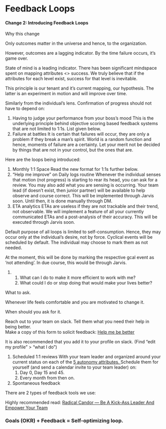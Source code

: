 # Feedback Loops

#### Change 2: Introducing Feedback Loops

Why this change

Only outcomes matter in the universe and hence, to the organization. 

However, outcomes are a lagging indicator. By the time failure occurs, it’s game over.   


State of mind is a leading indicator. There has been significant mindspace spent on mapping attributes &lt;&gt; success. We truly believe that if the attributes for each level exist, success for that level is inevitable. 

This principle is our tenant and it’s current mapping, our hypothesis. The latter is an experiment in motion and will improve over time.  
  


Similarly from the individual’s lens. Confirmation of progress should not have to depend on:  


1. Having to judge your performance from your boss’s mood This is the underlying principle behind objective scoring based feedback systems that are not limited to 1:1s. List given below.  
2. Failure at battles It is certain that failures will occur, they are only a problem if they break a man’s spirit. World is a random function and hence, moments of failure are a certainty.  Let your merit not be decided by things that are not in your control, but the ones that are. 

Here are the loops being introduced:  


1. Monthly 1:1 Space Read the new format for 1:1s further below.  
2. “Help me improve” on Daily logs routine Whenever the individual senses that motion \(not progress\) is starting to rear its head, you can ask for a review. You may also add what you are sensing is occurring.  Your team lead \(if doesn’t exist, then junior partner\) will be available to help observe and course correct.  This will be implemented through Jarvis soon. Until then, it is done manually through DM.  
3. ETA analytics ETAs are useless if they are not trackable and their trend, not observable.  We will implement a feature of all your currently communicated ETAs and a post-analysis of their accuracy. This will be executed through Jarvis soon.   

Default purpose of all loops is limited to self-consumption. Hence, they may occur only at the individual’s desire, not by force. Cyclical events will be scheduled by default. The individual may choose to mark them as not needed. 

At the moment, this will be done by marking the respective gcal event as ‘not attending’. In due course, this would be through Jarvis. 





1. 1. What can I do to make it more efficient to work with me? 
   2. What could I do or stop doing that would make your lives better?

  
What to ask.

Whenever life feels comfortable and you are motivated to change it.

When should you ask for it.

Reach out to your team on slack. Tell them what you need their help in being better.  
Make a copy of this form to solicit feedback: [Help me be better](https://docs.google.com/forms/d/e/1FAIpQLSeb7Pa9zVG2I3xylXrgQrrEYiZbr0GSlumly6KROPrkNErSAA/viewform)  
  
It is also recommended that you add it to your profile on slack. \(Find “edit my profile” &gt; “what I do”\)  
  
  


1. Scheduled 1:1 reviews With your team leader and organized around your current status on each of the [5 autonomy attributes.  ](https://www.thevantageproject.com/playbook/#aplayer)Schedule them for yourself \(and send a calendar invite to your team leader\) on:
   1. Day 0, Day 15 and 45.
   2. Every month from then on.  
2. Spontaneous feedback

There are 2 types of feedback tools we use:

Highly recommended read: [Radical Candor — Be A Kick-Ass Leader And Empower Your Team](https://www.radicalcandor.com/)

### Goals \(OKR\) + Feedback = Self-optimizing loop.

  


